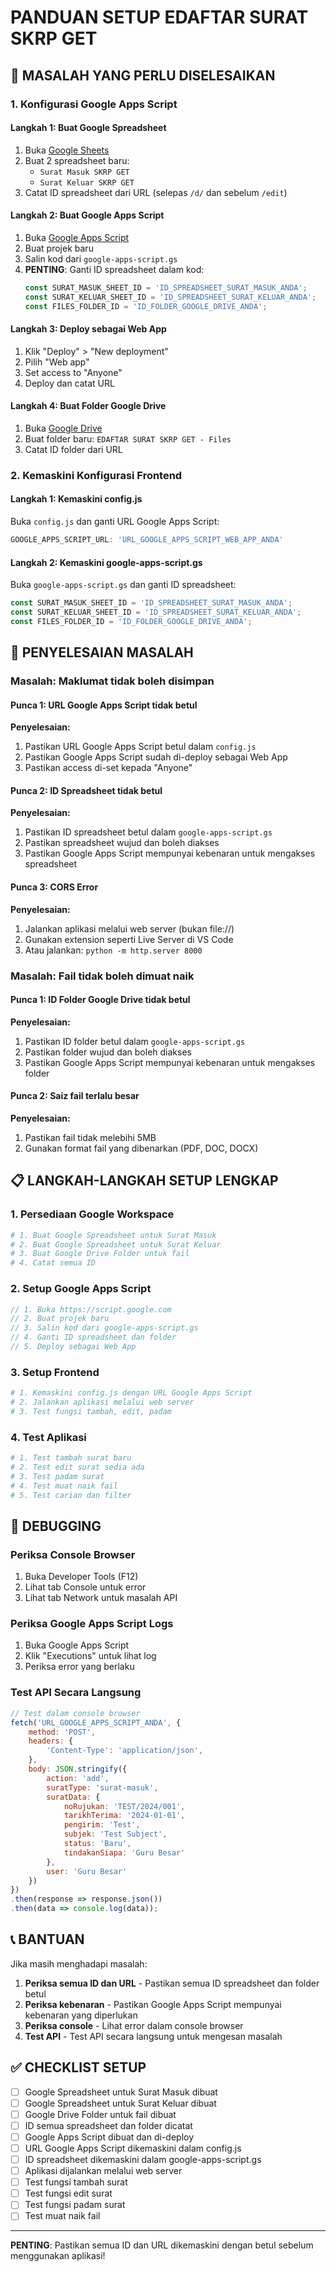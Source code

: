 # PANDUAN SETUP EDAFTAR SURAT SKRP GET

## 🚨 MASALAH YANG PERLU DISELESAIKAN

### 1. Konfigurasi Google Apps Script

#### Langkah 1: Buat Google Spreadsheet
1. Buka [Google Sheets](https://sheets.google.com)
2. Buat 2 spreadsheet baru:
   - `Surat Masuk SKRP GET`
   - `Surat Keluar SKRP GET`
3. Catat ID spreadsheet dari URL (selepas `/d/` dan sebelum `/edit`)

#### Langkah 2: Buat Google Apps Script
1. Buka [Google Apps Script](https://script.google.com)
2. Buat projek baru
3. Salin kod dari `google-apps-script.gs`
4. **PENTING**: Ganti ID spreadsheet dalam kod:
   ```javascript
   const SURAT_MASUK_SHEET_ID = 'ID_SPREADSHEET_SURAT_MASUK_ANDA';
   const SURAT_KELUAR_SHEET_ID = 'ID_SPREADSHEET_SURAT_KELUAR_ANDA';
   const FILES_FOLDER_ID = 'ID_FOLDER_GOOGLE_DRIVE_ANDA';
   ```

#### Langkah 3: Deploy sebagai Web App
1. Klik "Deploy" > "New deployment"
2. Pilih "Web app"
3. Set access to "Anyone"
4. Deploy dan catat URL

#### Langkah 4: Buat Folder Google Drive
1. Buka [Google Drive](https://drive.google.com)
2. Buat folder baru: `EDAFTAR SURAT SKRP GET - Files`
3. Catat ID folder dari URL

### 2. Kemaskini Konfigurasi Frontend

#### Langkah 1: Kemaskini config.js
Buka `config.js` dan ganti URL Google Apps Script:
```javascript
GOOGLE_APPS_SCRIPT_URL: 'URL_GOOGLE_APPS_SCRIPT_WEB_APP_ANDA'
```

#### Langkah 2: Kemaskini google-apps-script.gs
Buka `google-apps-script.gs` dan ganti ID spreadsheet:
```javascript
const SURAT_MASUK_SHEET_ID = 'ID_SPREADSHEET_SURAT_MASUK_ANDA';
const SURAT_KELUAR_SHEET_ID = 'ID_SPREADSHEET_SURAT_KELUAR_ANDA';
const FILES_FOLDER_ID = 'ID_FOLDER_GOOGLE_DRIVE_ANDA';
```

## 🔧 PENYELESAIAN MASALAH

### Masalah: Maklumat tidak boleh disimpan

#### Punca 1: URL Google Apps Script tidak betul
**Penyelesaian:**
1. Pastikan URL Google Apps Script betul dalam `config.js`
2. Pastikan Google Apps Script sudah di-deploy sebagai Web App
3. Pastikan access di-set kepada "Anyone"

#### Punca 2: ID Spreadsheet tidak betul
**Penyelesaian:**
1. Pastikan ID spreadsheet betul dalam `google-apps-script.gs`
2. Pastikan spreadsheet wujud dan boleh diakses
3. Pastikan Google Apps Script mempunyai kebenaran untuk mengakses spreadsheet

#### Punca 3: CORS Error
**Penyelesaian:**
1. Jalankan aplikasi melalui web server (bukan file://)
2. Gunakan extension seperti Live Server di VS Code
3. Atau jalankan: `python -m http.server 8000`

### Masalah: Fail tidak boleh dimuat naik

#### Punca 1: ID Folder Google Drive tidak betul
**Penyelesaian:**
1. Pastikan ID folder betul dalam `google-apps-script.gs`
2. Pastikan folder wujud dan boleh diakses
3. Pastikan Google Apps Script mempunyai kebenaran untuk mengakses folder

#### Punca 2: Saiz fail terlalu besar
**Penyelesaian:**
1. Pastikan fail tidak melebihi 5MB
2. Gunakan format fail yang dibenarkan (PDF, DOC, DOCX)

## 📋 LANGKAH-LANGKAH SETUP LENGKAP

### 1. Persediaan Google Workspace
```bash
# 1. Buat Google Spreadsheet untuk Surat Masuk
# 2. Buat Google Spreadsheet untuk Surat Keluar
# 3. Buat Google Drive Folder untuk fail
# 4. Catat semua ID
```

### 2. Setup Google Apps Script
```javascript
// 1. Buka https://script.google.com
// 2. Buat projek baru
// 3. Salin kod dari google-apps-script.gs
// 4. Ganti ID spreadsheet dan folder
// 5. Deploy sebagai Web App
```

### 3. Setup Frontend
```bash
# 1. Kemaskini config.js dengan URL Google Apps Script
# 2. Jalankan aplikasi melalui web server
# 3. Test fungsi tambah, edit, padam
```

### 4. Test Aplikasi
```bash
# 1. Test tambah surat baru
# 2. Test edit surat sedia ada
# 3. Test padam surat
# 4. Test muat naik fail
# 5. Test carian dan filter
```

## 🐛 DEBUGGING

### Periksa Console Browser
1. Buka Developer Tools (F12)
2. Lihat tab Console untuk error
3. Lihat tab Network untuk masalah API

### Periksa Google Apps Script Logs
1. Buka Google Apps Script
2. Klik "Executions" untuk lihat log
3. Periksa error yang berlaku

### Test API Secara Langsung
```javascript
// Test dalam console browser
fetch('URL_GOOGLE_APPS_SCRIPT_ANDA', {
    method: 'POST',
    headers: {
        'Content-Type': 'application/json',
    },
    body: JSON.stringify({
        action: 'add',
        suratType: 'surat-masuk',
        suratData: {
            noRujukan: 'TEST/2024/001',
            tarikhTerima: '2024-01-01',
            pengirim: 'Test',
            subjek: 'Test Subject',
            status: 'Baru',
            tindakanSiapa: 'Guru Besar'
        },
        user: 'Guru Besar'
    })
})
.then(response => response.json())
.then(data => console.log(data));
```

## 📞 BANTUAN

Jika masih menghadapi masalah:

1. **Periksa semua ID dan URL** - Pastikan semua ID spreadsheet dan folder betul
2. **Periksa kebenaran** - Pastikan Google Apps Script mempunyai kebenaran yang diperlukan
3. **Periksa console** - Lihat error dalam console browser
4. **Test API** - Test API secara langsung untuk mengesan masalah

## ✅ CHECKLIST SETUP

- [ ] Google Spreadsheet untuk Surat Masuk dibuat
- [ ] Google Spreadsheet untuk Surat Keluar dibuat
- [ ] Google Drive Folder untuk fail dibuat
- [ ] ID semua spreadsheet dan folder dicatat
- [ ] Google Apps Script dibuat dan di-deploy
- [ ] URL Google Apps Script dikemaskini dalam config.js
- [ ] ID spreadsheet dikemaskini dalam google-apps-script.gs
- [ ] Aplikasi dijalankan melalui web server
- [ ] Test fungsi tambah surat
- [ ] Test fungsi edit surat
- [ ] Test fungsi padam surat
- [ ] Test muat naik fail

---

**PENTING**: Pastikan semua ID dan URL dikemaskini dengan betul sebelum menggunakan aplikasi!

